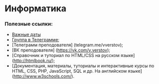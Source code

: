 ﻿# Информатика
### Полезные ссылки:
 + [Важные даты](http://telegra.ph/%D0%92%D0%B0%D0%B6%D0%BD%D1%8B%D0%B5-%D0%B4%D0%B0%D1%82%D1%8B-11-29	)
 + [Группа в Телеграмме](https://telegram.me/iu4web2016);
 + [Телеграмм преподователя] (telegram.me/vverstov);
 + [ВК преподователя] (https://vk.com/v.verstov);
 + [Cправочник и туториал по HTML/CSS на русском языке] (http://htmlbook.ru/);
 + [Документация, материалы, туториалы и интерактивные курсы по HTML, CSS, PHP, JavaScript, SQL и др. На английском языке] (http://www.w3schools.com/).